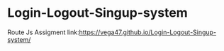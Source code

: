 # Login-Logout-Singup-system

Route Js Assigment
link:https://vega47.github.io/Login-Logout-Singup-system/
